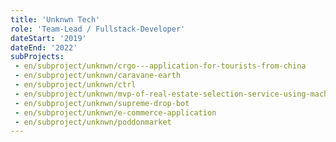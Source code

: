 ```yaml
---
title: 'Unknwn Tech'
role: 'Team-Lead / Fullstack-Developer'
dateStart: '2019'
dateEnd: '2022'
subProjects:
 - en/subproject/unknwn/crgo---application-for-tourists-from-china
 - en/subproject/unknwn/caravane-earth
 - en/subproject/unknwn/ctrl
 - en/subproject/unknwn/mvp-of-real-estate-selection-service-using-machine-learning
 - en/subproject/unknwn/supreme-drop-bot
 - en/subproject/unknwn/e-commerce-application
 - en/subproject/unknwn/poddonmarket
---
```

